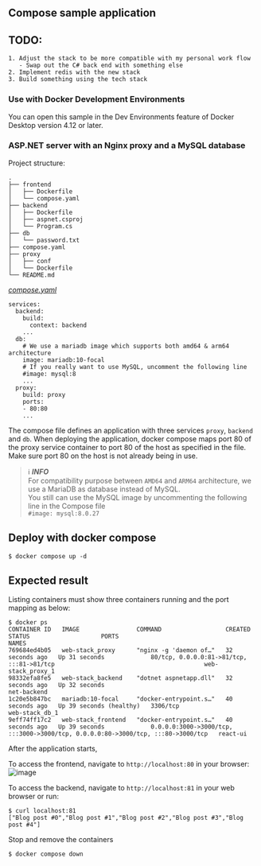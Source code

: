## Compose sample application

## TODO:
```
1. Adjust the stack to be more compatible with my personal work flow
   - Swap out the C# back end with something else
2. Implement redis with the new stack
3. Build something using the tech stack
```


### Use with Docker Development Environments

You can open this sample in the Dev Environments feature of Docker Desktop version 4.12 or later.

### ASP.NET server with an Nginx proxy and a MySQL database

Project structure:
```
.
├── frontend
│   ├── Dockerfile
│   └── compose.yaml
├── backend
│   ├── Dockerfile
│   ├── aspnet.csproj
│   └── Program.cs
├── db
│   └── password.txt
├── compose.yaml
├── proxy
│   ├── conf
│   └── Dockerfile
└── README.md
```

[_compose.yaml_](compose.yaml)
```
services:
  backend:
    build:
      context: backend
    ...
  db:
    # We use a mariadb image which supports both amd64 & arm64 architecture
    image: mariadb:10-focal
    # If you really want to use MySQL, uncomment the following line
    #image: mysql:8
    ...
  proxy:
    build: proxy
    ports:
    - 80:80
    ...
```
The compose file defines an application with three services `proxy`, `backend` and `db`.
When deploying the application, docker compose maps port 80 of the proxy service container to port 80 of the host as specified in the file.
Make sure port 80 on the host is not already being in use.

> ℹ️ **_INFO_**  
> For compatibility purpose between `AMD64` and `ARM64` architecture, we use a MariaDB as database instead of MySQL.  
> You still can use the MySQL image by uncommenting the following line in the Compose file   
> `#image: mysql:8.0.27`

## Deploy with docker compose

```
$ docker compose up -d
```

## Expected result

Listing containers must show three containers running and the port mapping as below:
```
$ docker ps
CONTAINER ID   IMAGE                COMMAND                  CREATED          STATUS                    PORTS                                                                              NAMES
769684ed4b05   web-stack_proxy      "nginx -g 'daemon of…"   32 seconds ago   Up 31 seconds             80/tcp, 0.0.0.0:81->81/tcp, :::81->81/tcp                                          web-stack_proxy_1
98332efa8fe5   web-stack_backend    "dotnet aspnetapp.dll"   32 seconds ago   Up 32 seconds                                                                                                net-backend
1c20e5b847bc   mariadb:10-focal     "docker-entrypoint.s…"   40 seconds ago   Up 39 seconds (healthy)   3306/tcp                                                                           web-stack_db_1
9eff74ff17c2   web-stack_frontend   "docker-entrypoint.s…"   40 seconds ago   Up 39 seconds             0.0.0.0:3000->3000/tcp, :::3000->3000/tcp, 0.0.0.0:80->3000/tcp, :::80->3000/tcp   react-ui

```

After the application starts, 

To access the frontend, navigate to `http://localhost:80` in your browser:
![image](https://github.com/NarglesCS/web-stack/assets/24685640/d99ef99a-5152-49f9-b3da-192c79445206)

To access the backend, navigate to `http://localhost:81` in your web browser or run:
```
$ curl localhost:81
["Blog post #0","Blog post #1","Blog post #2","Blog post #3","Blog post #4"]
```

Stop and remove the containers
```
$ docker compose down
```
